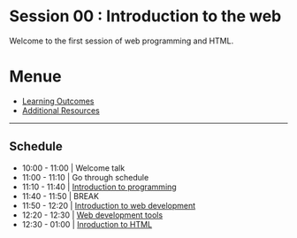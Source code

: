 
# Session 00 : Introduction to the web

Welcome to the first session of web programming and HTML.

# Menue 

* [Learning Outcomes](./learning-outcomes.md)
* [Additional Resources](./resources.md)

<hr />

## Schedule

- 10:00 - 11:00 | Welcome talk
- 11:00 - 11:10 | Go through schedule
- 11:10 - 11:40 | [Introduction to programming](./programming.md)
- 11:40 - 11:50 | BREAK
- 11:50 - 12:20 | [Introduction to web development](./intro-to-web.md)
- 12:20 - 12:30 | [Web development tools](./webdev-tools.md)
- 12:30 - 01:00 | [Inroduction to HTML](./intro-to-html.md)


 



